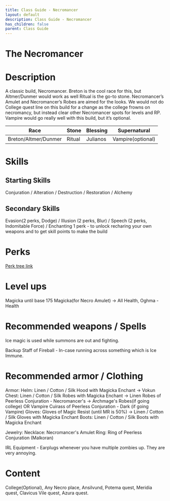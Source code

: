 ```yaml
---
title: Class Guide - Necromancer
layout: default
description: Class Guide - Necromancer
has_children: false
parent: Class Guide
---
```


# The Necromancer

# Description

 A classic build, Necromancer. Breton is the cool race for this, but Altmer/Dunmer would work as well Ritual is the go-to stone.  Necromancer’s Amulet and Necromancer’s Robes are aimed for the looks. We would not do College quest line on this build for a change as the college frowns on necromancy, but instead clear other Necromancer spots for levels and RP. Vampire would go really well with this build, but it’s optional.
 
 Race | Stone | Blessing | Supernatural
|--|--|--|--|
Breton/Altmer/Dunmer | Ritual | Julianos | Vampire(optional)

# Skills
## Starting Skills
Conjuration / Alteration / Destruction /  Restoration / Alchemy

## Secondary Skills
Evasion(2 perks, Dodge) / Illusion (2 perks, Blur) / Speech (2 perks, Indomitable Force) / Enchanting 1 perk - to unlock recharing your own weapons and to get skill points to make the build

# Perks

[Perk tree link](https://banananaut.github.io/NannerPlanner/?p=0&b=AgAAAAA3KwsAZGQFZGRkZAVkBQUFBWQFMjIFAAEHAOv_v_AHw_CHBegGAACCAAAAAAAADkIAAAAFAAAA)

# Level ups

Magicka until base 175 Magicka(for Necro Amulet) -> All Health, Oghma - Health

# Recommended weapons / Spells

Ice magic is used while summons are out and fighting.

Backup Staff of Fireball - In-case running across something which is Ice Immune.

# Recommended armor / Clothing

Armor:
	Helm:   Linen / Cotton / Silk Hood with Magicka Enchant -> Vokun
	Chest:  Linen / Cotton / Silk Robes with Magicka Enchant -> Linen Robes of Peerless Conjuration - Necromancer's -> Archmage's Robes(if going college) OR Vampire Cuirass of Peerless Conjuration - Dark (if going Vampire)
	Gloves: Gloves of Magic Resist (until MR is 50%) -> Linen / Cotton / Silk Gloves with Magicka Enchant
	Boots:  Linen / Cotton / Silk Boots with Magicka Enchant
	
Jewelry:
	Necklace: Necromancer's Amulet 
	Ring: Ring of Peerless Conjuration (Malkoran)
	
IRL Equipment - Earplugs whenever you have multiple zombies up. They are very annoying.	

# Content 

College(Optional), Any Necro place, Ansilvund, Potema quest, Meridia quest, Clavicus Vile quest, Azura quest.
